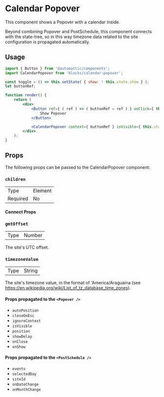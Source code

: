 # Calendar Popover

This component shows a Popover with a calendar inside.

Beyond combining Popover and PostSchedule, this component connects with the state-tree, so in this way timezone data related to the site configuration is propagated automatically.

## Usage

```jsx
import { Button } from '@automattic/components';
import CalendarPopover from 'blocks/calendar-popover';

const toggle = () => this.setState( { show: ! this.state.show } );
let buttonRef;

function render() {
	return (
		<div>
			<Button ref={ ( ref ) => ( buttonRef = ref ) } onClick={ this.toggle }>
				Show Popover
			</Button>

			<CalendarPopover context={ buttonRef } isVisible={ this.state.show } />
		</div>
	);
}
```

## Props

The following props can be passed to the CalendarPopover component:

### `children`

<table>
	<tr><td>Type</td><td>Element</td></tr>
	<tr><td>Required</td><td>No</td></tr>
</table>

#### Connect Props

### `gmtOffset`

<table>
	<tr><td>Type</td><td>Number</td></tr>
</table>

The site's UTC offset.

### `timezoneValue`

<table>
	<tr><td>Type</td><td>String</td></tr>
</table>

The site's timezone value, in the format of 'America/Araguaina (see <https://en.wikipedia.org/wiki/List_of_tz_database_time_zones>).

#### Props propagated to the `<Popover />`

- `autoPosition`
- `closeOnEsc`
- `ignoreContext`
- `isVisible`
- `position`
- `showDelay`
- `onClose`
- `onShow`

#### Props propagated to the `<PostSchedule />`

- `events`
- `selectedDay`
- `siteId`
- `onDateChange`
- `onMonthChange`
